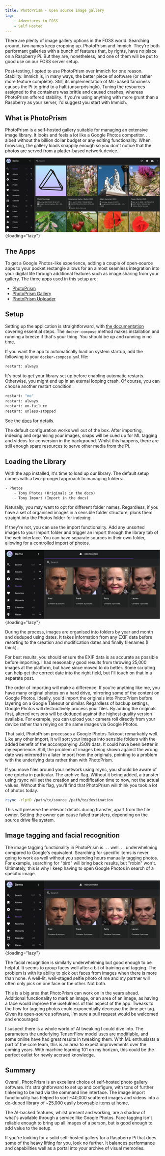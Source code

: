 ```yaml
---
title: PhotoPrism - Open source image gallery
tag:
    - Adventures in FOSS
    - Self Hosted
---
```


There are plenty of image gallery options in the FOSS world. Searching around, two names keep cropping up. PhotoPrism and Immich. They're both performant galleries with a bunch of features that, by rights, have no place on a Raspberry Pi. But they are, nonetheless, and one of them will be put to good use on our FOSS server setup.

Post-testing, I opted to use PhotoPrism over Immich for one reason. Stability. Immich is, in many ways, the better piece of software (or rather more feature complete). Still, its implementation of ML-based fanciness causes the Pi to grind to a halt (unsurprisingly). Tuning the resources assigned to the containers was brittle and caused crashes, whereas PhotoPrism offered stability. If you're using anything with more grunt than a Raspberry as your server, I'd suggest you start with Immich.

## What is PhotoPrism

PhotoPrism is a self-hosted gallery suitable for managing an extensive image library. It looks and feels a lot like a Google Photos competitor. . . albeit without the billion dollar budget or any editing functionality. When browsing, the gallery loads snappily enough so you don't notice that the photos are served from a platter-based network device.

![PhotoPrism Screenshot](/assets/images/2023/photoprism-screenshot.jpg "PhotoPrism Screenshot"){:loading="lazy"}

## The Apps

To get a Google Photos-like experience, adding a couple of open-source apps to your pocket rectangle allows for an almost seamless integration into your digital life through additional features such as image sharing from your gallery. The three apps used in this setup are:

- [PhotoPrism](https://www.photoprism.app/)
- [PhotoPrism Gallery](https://play.google.com/store/apps/details?id=ua.com.radiokot.photoprism)
- [PhotoPrism Uploader](https://play.google.com/store/apps/details?id=com.smka.prismuploader)

## Setup

Setting up the application is straightforward, with [the documentation](https://docs.photoprism.app/) covering essential steps. The `docker-compose` method makes installation and running a breeze if that's your thing. You should be up and running in no time. 

If you want the app to automatically load on system startup, add the following to your `docker-compose.yml` file:

```bash
restart: always
```

It's best to get your library set up before enabling automatic restarts. Otherwise, you might end up in an eternal looping crash. Of course, you can choose another restart condition:

```bash
restart: "no"
restart: always
restart: on-failure
restart: unless-stopped
```

See the [docs](https://github.com/compose-spec/compose-spec/blob/master/spec.md#restart) for details.

The default configuration works well out of the box. After importing, indexing and organising your images, snaps will be cued up for ML tagging and videos for conversion in the background. Whilst this happens, there are still enough spare resources to serve other media from the Pi.

## Loading the Library

With the app installed, it's time to load up our library. The default setup comes with a two-pronged approach to managing folders.

```
- Photos
    - Tony Photos (Originals in the docs)
    - Tony Import (Import in the docs)
```

Naturally, you may want to opt for different folder names. Regardless, if you have a set of organised images in a sensible folder structure, plonk them straight into the Photos folder for indexing.

If they're not, you can use the import functionality. Add any unsorted images to your import folder and trigger an import through the library tab of the web interface. You can have separate sources in their own folder, allowing for a controlled import of photos.

![PhotoPrism Import Images Screenshot](/assets/images/2023/photoprism-facial-recognition-screenshot.jpg "PhotoPrism Import Images Screenshot."){:loading="lazy"}

During the process, images are organised into folders by year and month and deduped using dates. It takes information from any EXIF data before resorting to the creation and modification dates and finally filenames (I think).

For best results, you should ensure the EXIF data is as accurate as possible before importing. I had reasonably good results from throwing 25,000 images at the platform, but have since moved to do better. Some scripting can help get the correct date into the right field, but I'll touch on that in a separate post. 

The order of importing will make a difference. If you're anything like me, you have many original photos on a hard drive, mirroring some of the content on Google Photos. Ideally, you'd import the originals into PhotoPrism before layering on a Google Takeout or similar. Regardless of backup settings, Google Photos will destructively process your files. By adding the originals first, altered versions will be deduped against the highest quality version available. For example, you can upload your camera roll directly from your device rather than relying on the same images via Google Photos.

That said, PhotoPrism processes a Google Photos Takeout remarkably well. Like any other import, it will sort your images into sensible folders with the added benefit of the accompanying JSON data. It could have been better in my experience. Still, the problem of images being shown against the wrong date was mirrored in a later import from the originals, pointing to a problem with the underlying data rather than with PhotoPrism.

If you move files around your network using rsync, you should be aware of one gotcha in particular. The archive flag. Without it being added, a transfer using rsync will set the creation and modification time to now, not the actual values. Without this flag, you'll find that PhotoPrism will think you took a lot of photos today.

```bash
rsync -rlptD /path/to/source /path/to/destination
```

This will preserve the relevant details during transfer, apart from the file owner. Setting the owner can cause failed transfers, depending on the source drive file system.

## Image tagging and facial recognition

The image tagging functionality in PhotoPrism is. . . well. . . underwhelming compared to Google's equivalent. Searching for specific items is never going to work as well without you spending hours manually tagging photos. For example, searching for "bird" will bring back results, but "robin" won't. Ultimately, this is why I keep having to open Google Photos in search of a specific image.

![PhotoPrism Facial Recognition Screenshot](/assets/images/2023/photoprism-facial-recognition-screenshot.jpg "PhotoPrism Facial Recognition Screenshot."){:loading="lazy"}

The facial recognition is similarly underwhelming but good enough to be helpful. It seems to group faces well after a bit of training and tagging. The problem is with its ability to pick out faces from images when there is more than none. A well-lit, well-staged selfie photo of me and my partner will often only pick on one face or the other. Not both.

This is a big area that PhotoPrism can work on in the years ahead. Additional functionality to mark an image, or an area of an image, as having a face would improve the usefulness of this aspect of the app. Tweaks to the flow for tagging photos could exponentially decrease the time per tag. Given its open-source software, I'm sure a pull request would be welcomed and encouraged.

I suspect there is a whole world of AI tweaking I could dive into. The parameters the underlying TensorFlow model uses [are modifiable](https://docs.photoprism.app/getting-started/config-options/#face-recognition), and some online have had great results in tweaking them. With ML enthusiasts a part of the core team, this is an area to expect improvements over the coming years. With machine learning 101 on my horizon, this could be the perfect outlet for newly accrued knowledge.

## Summary

Overall, PhotoPrism is an excellent choice of self-hosted photo gallery software. It's straightforward to set up and configure, with tons of further tinkering to be had via the command line interface. The image import functionality has helped to sort ~40,000 scattered images and videos into a de-duped library of ~25,000 easily browsable items at home.

The AI-backed features, whilst present and working, are a shadow of what's available through a service like Google Photos. Face tagging isn't reliable enough to bring up all images of a person, but is good enough to add value to the setup.

If you're looking for a solid self-hosted gallery for a Raspberry Pi that does some of the heavy lifting for you, look no further. It balances performance and capabilities well as a portal into your archive of visual memories.
